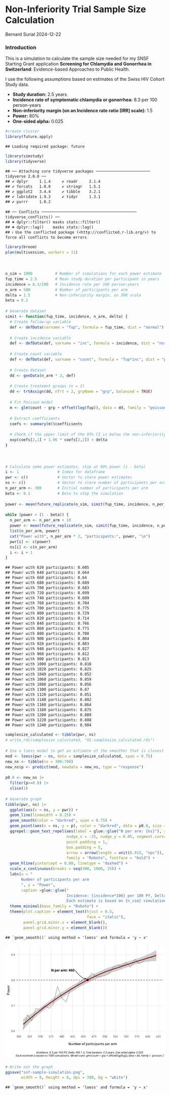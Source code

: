 Non-Inferiority Trial Sample Size Calculation
================
Bernard Surial
2024-12-22

### Introduction

This is a simulation to calculate the sample size needed for my SNSF
Starting Grant application **Screening for Chlamydia and Gonorrhea in
Switzerland**: Evidence-based Approaches to Public Health.

I use the following assumptions based on estimates of the Swiss HIV
Cohort Study data.

- **Study duration:** 2.5 years
- **Incidence rate of symptomatic chlamydia or gonorrhea:** 8.3 per 100
  person-years
- **Non-inferiority margin (on an Incidence rate ratio \[IRR\] scale):**
  1.5
- **Power:** 80%
- **One-sided alpha:** 0.025

``` r
#create cluster
library(future.apply)
```

    ## Loading required package: future

``` r
library(simstudy)
library(tidyverse)
```

    ## ── Attaching core tidyverse packages ──────────────────────── tidyverse 2.0.0 ──
    ## ✔ dplyr     1.1.4     ✔ readr     2.1.4
    ## ✔ forcats   1.0.0     ✔ stringr   1.5.1
    ## ✔ ggplot2   3.4.4     ✔ tibble    3.2.1
    ## ✔ lubridate 1.9.3     ✔ tidyr     1.3.1
    ## ✔ purrr     1.0.2

    ## ── Conflicts ────────────────────────────────────────── tidyverse_conflicts() ──
    ## ✖ dplyr::filter() masks stats::filter()
    ## ✖ dplyr::lag()    masks stats::lag()
    ## ℹ Use the conflicted package (<http://conflicted.r-lib.org/>) to force all conflicts to become errors

``` r
library(broom)
plan(multisession, workers = 11)



n_sim = 1000          # Number of simulations for each power estimate
fup_time = 2.5        # Mean study duration per participant in years
incidence = 8.3/100   # Incidence rate per 100 person-years
n_arm = 500           # Number of participants per arm
delta = 1.5           # Non-inferiority margin, on IRR scale
beta = 0.2

# Generate dataset
simit <- function(fup_time, incidence, n_arm, delta) {
  # Create follow-up variable
  def <- defData(varname = "fup", formula = fup_time, dist = "normal") 
  
  # Create incidence variable 
  def <- defData(def, varname = "inc", formula = incidence, dist = "normal")
  
  # Create count variable
  def <- defData(def, varname = "count", formula = "fup*inc", dist = "poisson")
  
  # Create dataset
  dd <- genData(n_arm * 2, def)
  
  # Create treatemnt groups (n = 2)
  dd <- trtAssign(dd, nTrt = 2, grpName = "grp", balanced = TRUE)
  
  # Fit Poisson model
  m <- glm(count ~ grp + offset(log(fup)), data = dd, family = "poisson")
  
  # Extract coefficients
  coefs <- summary(m)$coefficients
  
  # Check if the upper limit of the 95% CI is below the non-inferiority margin
  exp(coefs[2,1] + 1.96 * coefs[2,2]) < delta
}



# Calculate some power estimates, stop at 90% power (1 - beta)
i <- 1                 # Index for dataframe
pwr <- c()             # Vector to store power estimates
ns <- c()              # Vector to store number of participants per arm
n_per_arm <- 300       # Initial number of participants per arm
beta <- 0.1            # Beta to stop the simulation

power <- mean(future_replicate(n_sim, simit(fup_time, incidence, n_per_arm, delta)))

while (power < (1 - beta)) {
  n_per_arm <- n_per_arm + 10
  power <- mean(future_replicate(n_sim, simit(fup_time, incidence, n_per_arm, delta)))
  list(n_per_arm, power)
  cat("Power with", n_per_arm * 2, "participants:", power, "\n")
  pwr[i] <- c(power)
  ns[i] <- c(n_per_arm)
  i <- i + 1
}
```

    ## Power with 620 participants: 0.605 
    ## Power with 640 participants: 0.664 
    ## Power with 660 participants: 0.64 
    ## Power with 680 participants: 0.689 
    ## Power with 700 participants: 0.683 
    ## Power with 720 participants: 0.699 
    ## Power with 740 participants: 0.689 
    ## Power with 760 participants: 0.704 
    ## Power with 780 participants: 0.775 
    ## Power with 800 participants: 0.729 
    ## Power with 820 participants: 0.714 
    ## Power with 840 participants: 0.766 
    ## Power with 860 participants: 0.771 
    ## Power with 880 participants: 0.788 
    ## Power with 900 participants: 0.804 
    ## Power with 920 participants: 0.803 
    ## Power with 940 participants: 0.827 
    ## Power with 960 participants: 0.812 
    ## Power with 980 participants: 0.813 
    ## Power with 1000 participants: 0.818 
    ## Power with 1020 participants: 0.825 
    ## Power with 1040 participants: 0.852 
    ## Power with 1060 participants: 0.859 
    ## Power with 1080 participants: 0.856 
    ## Power with 1100 participants: 0.87 
    ## Power with 1120 participants: 0.851 
    ## Power with 1140 participants: 0.882 
    ## Power with 1160 participants: 0.864 
    ## Power with 1180 participants: 0.875 
    ## Power with 1200 participants: 0.889 
    ## Power with 1220 participants: 0.888 
    ## Power with 1240 participants: 0.904

``` r
samplesize_calculated <- tibble(pwr, ns)
# write_rds(samplesize_calculated, "01-samplesize_calculated.rds")

# Use a loess model to get an estimate of the smoother that is closest to 80%
mod <- loess(pwr ~ ns, data = samplesize_calculated, span = 0.75)
new_ns <- tibble(ns = 300:700)
new_ns$p <- predict(mod, newdata = new_ns, type = "response")

p0.8 <- new_ns |> 
  filter(p>=0.8) |> 
  slice(1)

# Generate graph
tibble(pwr, ns) |> 
  ggplot(aes(x = ns, y = pwr)) + 
  geom_line(linewidth = 0.25) + 
  geom_smooth(color = "darkred", span = 0.75) + 
  geom_point(aes(x = ns, y = p), color = "darkred", data = p0.8, size = 3) +
  ggrepel::geom_text_repel(aes(label = glue::glue("N per arm: {ns}"), x = ns, y = p), data = p0.8, 
                           nudge_x = -25, nudge_y = 0.05, segment.curvature = 0.1, 
                           point.padding = 1,
                           box.padding = 5,
                           arrow = arrow(length = unit(0.015, "npc")), 
                           family = "Roboto", fontface = "bold") +
  geom_hline(yintercept = 0.80, linetype = "dashed") + 
  scale_x_continuous(breaks = seq(300, 1000, 25)) +
  labs(x = "
       Number of participants per arm
       ", y = "Power", 
       caption =glue::glue("
                           Incidence: {incidence*100} per 100 PY, Delta: IRR {delta}, Trial duration: {fup_time} years, One-sided alpha: 0.025
                           Each estimate is based on {n_sim} simulations. Model used: glm(count ~ grp + offset(log(fup)), data = dd, family = ´poisson´)")) + 
  theme_minimal(base_family = "Roboto") + 
  theme(plot.caption = element_text(hjust = 0.5, 
                                    face = "italic"), 
        panel.grid.minor.x = element_blank(), 
        panel.grid.minor.y = element_blank())
```

    ## `geom_smooth()` using method = 'loess' and formula = 'y ~ x'

![](sample-size_files/figure-gfm/unnamed-chunk-1-1.png)<!-- -->

``` r
# Write out the graph
ggsave("snf-sample-simulation.png", 
       width = 8, height = 6, dpi = 300, bg = "white")
```

    ## `geom_smooth()` using method = 'loess' and formula = 'y ~ x'
